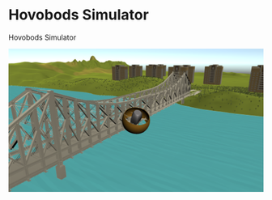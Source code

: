 # Hovobods Simulator
Hovobods Simulator

![alt text](https://github.com/dexterai-lab/hovobods-simulator/blob/master/Screenshots/HovobodsSim.png?raw=true)

